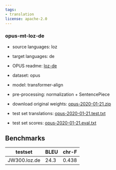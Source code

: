 ```yaml
---
tags:
- translation
license: apache-2.0
---
```


### opus-mt-loz-de

* source languages: loz
* target languages: de
*  OPUS readme: [loz-de](https://github.com/Helsinki-NLP/OPUS-MT-train/blob/master/models/loz-de/README.md)

*  dataset: opus
* model: transformer-align
* pre-processing: normalization + SentencePiece
* download original weights: [opus-2020-01-21.zip](https://object.pouta.csc.fi/OPUS-MT-models/loz-de/opus-2020-01-21.zip)
* test set translations: [opus-2020-01-21.test.txt](https://object.pouta.csc.fi/OPUS-MT-models/loz-de/opus-2020-01-21.test.txt)
* test set scores: [opus-2020-01-21.eval.txt](https://object.pouta.csc.fi/OPUS-MT-models/loz-de/opus-2020-01-21.eval.txt)

## Benchmarks

| testset               | BLEU  | chr-F |
|-----------------------|-------|-------|
| JW300.loz.de 	| 24.3 	| 0.438 |

